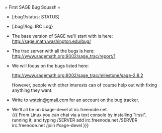 = First SAGE Bug Squash =

 * [:bug1/status: STATUS]

 * [:bug1/log: IRC Log}

 * The base version of SAGE we'll start with is here:
      http://sage.math.washington.edu/bug/

 * The trac server with all the bugs is here:
      http://www.sagemath.org:9002/sage_trac/report/1
 
 * We will focus on the bugs listed here:

      http://www.sagemath.org:9002/sage_trac/milestone/sage-2.8.2

   However, people with other interests can of course help out with fixing anything they want. 
   

 * Write to wstein@gmail.com for an account on the bug tracker. 

 * We'll all be on #sage-devel at irc.freenode.net.  
{{{
From Linux you can chat via a text console by installing "irssi", running it, and typing 
  /SERVER add irc.freenode.net 
  /SERVER irc.freenode.net
  /join #sage-devel
}}}


 
